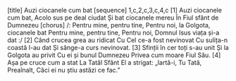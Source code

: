 [title] Auzi ciocanele cum bat
[sequence] 1,c,2,c,3,c,4,c
[1]
Auzi ciocanele cum bat,
Acolo sus pe deal ciudat
Și bat ciocanele mereu
În Fiul sfânt de Dumnezeu
[chorus]
/: Pentru mine, pentru tine,
Pentru noi, la Golgota, ciocanele bat
Pentru mine, pentru tine,
Pentru noi, Domnul Isus viața și-a dat :/
[2]
Când crucea grea au ridicat
Cu Cel ce-a fost nevinovat
Cu sulița-n coastă I-au dat
Și sânge-a curs nevinovat.
[3]
Sfinții în cer toți s-au unit
Și la Golgota au privit
Cu ei și bunul Dumnezeu
Privea cum moare Fiul Său.
[4]
Așa pe cruce cum a stat
La Tatăl Sfânt El a strigat:
„Iartă-i, Tu Tată, Preaînalt,
Căci ei nu știu astăzi ce fac.”

